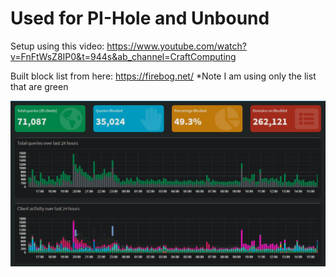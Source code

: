 # Used for PI-Hole and Unbound

Setup using this video: https://www.youtube.com/watch?v=FnFtWsZ8IP0&t=944s&ab_channel=CraftComputing

Built block list from here: https://firebog.net/ 
*Note I am using only the list that are green

![Ad's Blocked](Farnsworth.JPG)
